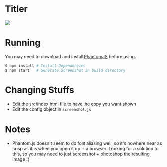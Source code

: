 # Titler
<img src="http://i.imgur.com/mIAUMN2.jpg">

# Running
You may need to download and install [PhantomJS](http://phantomjs.org/) before using.
```sh
$ npm install # Install Dependencies
$ npm start   # Generate Screenshot in build directory
```

# Changing Stuffs
* Edit the src/index.html file to have the copy you want shown
* Edit the config object in `screenshot.js`

# Notes
* Phantom.js doesn't seem to do font aliasing well, so it's nowhere near as crisp as it is when you open it up in a browser. Looking for a solution to this, so you may need to just screenshot + photoshop the resulting image :(
